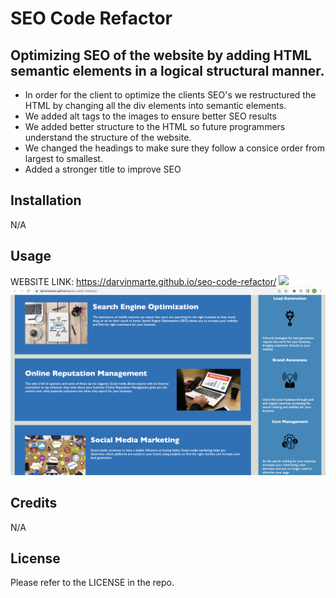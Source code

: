 #  SEO Code Refactor 

## Optimizing SEO of the website by adding HTML semantic elements in a logical structural manner. 

- In order for the client to optimize the clients SEO's we restructured the HTML by changing all the div elements into semantic elements.
- We added alt tags to the images to ensure better SEO results 
- We added better structure to the HTML so future programmers understand the structure of the website.
- We changed the headings to make sure they follow a consice order from largest to smallest.
- Added a stronger title to improve SEO 

## Installation

N/A
## Usage
WEBSITE LINK: https://darvinmarte.github.io/seo-code-refactor/
![](./assets/images/Screenshot%202023-04-02%20at%207.26.16%20PM.png)
![](./assets/images/Screenshot%202023-04-02%20at%207.27.02%20PM.png)

## Credits

N/A

## License

Please refer to the LICENSE in the repo. 